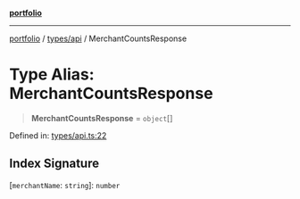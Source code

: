 [**portfolio**](../../../README.md)

***

[portfolio](../../../modules.md) / [types/api](../README.md) / MerchantCountsResponse

# Type Alias: MerchantCountsResponse

> **MerchantCountsResponse** = `object`[]

Defined in: [types/api.ts:22](https://github.com/tnorlund/Portfolio/blob/9f107d06807c9c891278b4d03f0459fa13572ed6/portfolio/types/api.ts#L22)

## Index Signature

\[`merchantName`: `string`\]: `number`
